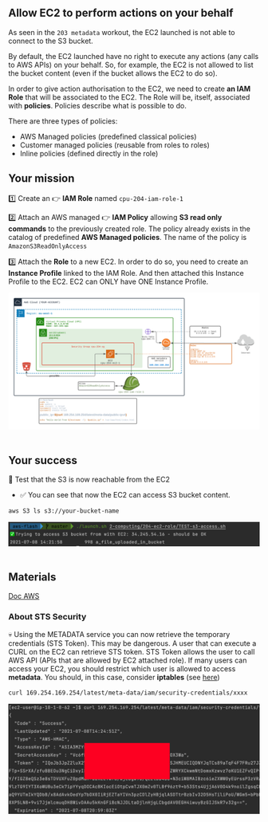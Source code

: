 ## Allow EC2 to perform actions on your behalf

As seen in the `203 metadata` workout, the EC2 launched is not able to connect to the S3 bucket.

By default, the EC2 launched have no right to execute any actions (any calls to AWS APIs) on your behalf. 
So, for example, the EC2 is not allowed to list the bucket content (even if the bucket allows the EC2 to do so).

In order to give action authorisation to the EC2, we need to create **an IAM Role** that will be associated to the EC2.
The Role will be, itself, associated with **policies**. Policies describe what is possible to do.

There are three types of policies:
- AWS Managed policies (predefined classical policies)
- Customer managed policies (reusable from roles to roles)  
- Inline policies (defined directly in the role)

## Your mission
1️⃣ Create an 👉 **IAM Role** named `cpu-204-iam-role-1`

2️⃣ Attach an AWS managed 👉 **IAM Policy** allowing **S3 read only commands** to the previously created role. 
The policy already exists in the catalog of predefined **AWS Managed policies**. The name of the policy is `AmazonS3ReadOnlyAccess`

3️⃣ Attach the **Role** to a new EC2. In order to do so, you need to create an **Instance Profile** linked to the IAM Role.
And then attached this Instance Profile to the EC2. EC2 can ONLY have ONE Instance Profile.

<div align="center">
<img src="./doc/204-ec2-role.png" width="800" alt="EC2Role">
</div>
<br>

## Your success
🏁 Test that the S3 is now reachable from the EC2
- ✅ You can see that now the EC2 can access S3 bucket content.

```bash
aws S3 ls s3://your-bucket-name
```

<div align="center">
<img src="./doc/s3-access-ok.png" width="800" alt="S3 Access OK">
</div>
<br>

## Materials
[Doc AWS](https://docs.aws.amazon.com/AWSEC2/latest/UserGuide/iam-roles-for-amazon-ec2.html)

### About STS Security

💀 Using the METADATA service you can now retrieve the temporary credentials (STS Token). 
This may be dangerous. A user that can execute a CURL on the EC2 can retrieve STS token. STS Token allows the user to call AWS API (APIs that are allowed by EC2 attached role). 
If many users can access your EC2, you should restrict which user is allowed to access **metadata**.
You should, in this case, consider **iptables** (see [here](https://docs.aws.amazon.com/AWSEC2/latest/UserGuide/instancedata-data-retrieval.html))

```bash
curl 169.254.169.254/latest/meta-data/iam/security-credentials/xxxx
```

<div align="center">
<img src="./doc/meta-data-token-sts.png" width="800" alt="STS">
</div>
<br>





